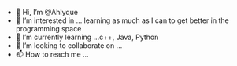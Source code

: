 - 👋 Hi, I’m @Ahlyque
- 👀 I’m interested in ... learning as much as I can to get better in the programming space
- 🌱 I’m currently learning ...c++, Java, Python
- 💞️ I’m looking to collaborate on ...
- 📫 How to reach me ...

<!---
Ahlyque/Ahlyque is a ✨ special ✨ repository because its `README.md` (this file) appears on your GitHub profile.
You can click the Preview link to take a look at your changes.
--->
